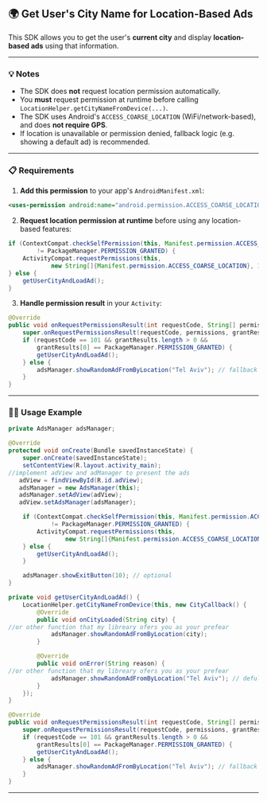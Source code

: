 ## 🌍 Get User's City Name for Location-Based Ads

This SDK allows you to get the user's **current city** and display **location-based ads** using that information.

---

### 💡 Notes

- The SDK does **not** request location permission automatically.
- You **must** request permission at runtime before calling `LocationHelper.getCityNameFromDevice(...)`.
- The SDK uses Android's `ACCESS_COARSE_LOCATION` (WiFi/network-based), and does **not require GPS**.
- If location is unavailable or permission denied, fallback logic (e.g. showing a default ad) is recommended.

---
### 📋 Requirements

1. **Add this permission** to your app's `AndroidManifest.xml`:

```xml
<uses-permission android:name="android.permission.ACCESS_COARSE_LOCATION" />
```

2. **Request location permission at runtime** before using any location-based features:

```java
if (ContextCompat.checkSelfPermission(this, Manifest.permission.ACCESS_COARSE_LOCATION)
        != PackageManager.PERMISSION_GRANTED) {
    ActivityCompat.requestPermissions(this,
            new String[]{Manifest.permission.ACCESS_COARSE_LOCATION}, 101);
} else {
    getUserCityAndLoadAd();
}
```

3. **Handle permission result** in your `Activity`:

```java
@Override
public void onRequestPermissionsResult(int requestCode, String[] permissions, int[] grantResults) {
    super.onRequestPermissionsResult(requestCode, permissions, grantResults);
    if (requestCode == 101 && grantResults.length > 0 &&
        grantResults[0] == PackageManager.PERMISSION_GRANTED) {
        getUserCityAndLoadAd();
    } else {
        adsManager.showRandomAdFromByLocation("Tel Aviv"); // fallback ad
    }
}
```

---

### 🧑‍💻 Usage Example

```java
private AdsManager adsManager;

@Override
protected void onCreate(Bundle savedInstanceState) {
    super.onCreate(savedInstanceState);
    setContentView(R.layout.activity_main);
//implement adView and adManager to present the ads
   adView = findViewById(R.id.adView);
   adsManager = new AdsManager(this);
   adsManager.setAdView(adView);
   adView.setAdsManager(adsManager);

    if (ContextCompat.checkSelfPermission(this, Manifest.permission.ACCESS_COARSE_LOCATION)
            != PackageManager.PERMISSION_GRANTED) {
        ActivityCompat.requestPermissions(this,
                new String[]{Manifest.permission.ACCESS_COARSE_LOCATION}, 101);
    } else {
        getUserCityAndLoadAd();
    }

    adsManager.showExitButton(10); // optional
}

private void getUserCityAndLoadAd() {
    LocationHelper.getCityNameFromDevice(this, new CityCallback() {
        @Override
        public void onCityLoaded(String city) {
//or other function that my libreary ofers you as your prefear
            adsManager.showRandomAdFromByLocation(city);
        }

        @Override
        public void onError(String reason) {
//or other function that my libreary ofers you as your prefear
            adsManager.showRandomAdFromByLocation("Tel Aviv"); // defult city - you can change it as you wish too
        }
    });
}

@Override
public void onRequestPermissionsResult(int requestCode, String[] permissions, int[] grantResults) {
    super.onRequestPermissionsResult(requestCode, permissions, grantResults);
    if (requestCode == 101 && grantResults.length > 0 &&
        grantResults[0] == PackageManager.PERMISSION_GRANTED) {
        getUserCityAndLoadAd();
    } else {
        adsManager.showRandomAdFromByLocation("Tel Aviv"); // fallback
    }
}
```

---



